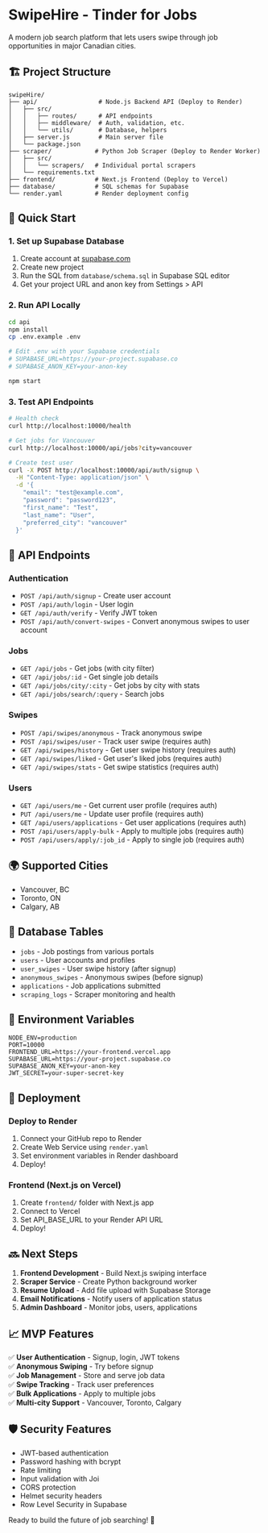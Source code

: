 # SwipeHire - Tinder for Jobs

A modern job search platform that lets users swipe through job opportunities in major Canadian cities.

## 🏗️ Project Structure

```
swipeHire/
├── api/                 # Node.js Backend API (Deploy to Render)
│   ├── src/
│   │   ├── routes/      # API endpoints
│   │   ├── middleware/  # Auth, validation, etc.
│   │   └── utils/       # Database, helpers
│   ├── server.js        # Main server file
│   └── package.json
├── scraper/            # Python Job Scraper (Deploy to Render Worker)
│   ├── src/
│   │   └── scrapers/   # Individual portal scrapers
│   └── requirements.txt
├── frontend/           # Next.js Frontend (Deploy to Vercel)
├── database/           # SQL schemas for Supabase
└── render.yaml         # Render deployment config
```

## 🚀 Quick Start

### 1. Set up Supabase Database

1. Create account at [supabase.com](https://supabase.com)
2. Create new project
3. Run the SQL from `database/schema.sql` in Supabase SQL editor
4. Get your project URL and anon key from Settings > API

### 2. Run API Locally

```bash
cd api
npm install
cp .env.example .env

# Edit .env with your Supabase credentials
# SUPABASE_URL=https://your-project.supabase.co
# SUPABASE_ANON_KEY=your-anon-key

npm start
```

### 3. Test API Endpoints

```bash
# Health check
curl http://localhost:10000/health

# Get jobs for Vancouver
curl http://localhost:10000/api/jobs?city=vancouver

# Create test user
curl -X POST http://localhost:10000/api/auth/signup \
  -H "Content-Type: application/json" \
  -d '{
    "email": "test@example.com",
    "password": "password123",
    "first_name": "Test",
    "last_name": "User",
    "preferred_city": "vancouver"
  }'
```

## 📡 API Endpoints

### Authentication
- `POST /api/auth/signup` - Create user account
- `POST /api/auth/login` - User login
- `GET /api/auth/verify` - Verify JWT token
- `POST /api/auth/convert-swipes` - Convert anonymous swipes to user account

### Jobs
- `GET /api/jobs` - Get jobs (with city filter)
- `GET /api/jobs/:id` - Get single job details
- `GET /api/jobs/city/:city` - Get jobs by city with stats
- `GET /api/jobs/search/:query` - Search jobs

### Swipes
- `POST /api/swipes/anonymous` - Track anonymous swipe
- `POST /api/swipes/user` - Track user swipe (requires auth)
- `GET /api/swipes/history` - Get user swipe history (requires auth)
- `GET /api/swipes/liked` - Get user's liked jobs (requires auth)
- `GET /api/swipes/stats` - Get swipe statistics (requires auth)

### Users
- `GET /api/users/me` - Get current user profile (requires auth)
- `PUT /api/users/me` - Update user profile (requires auth)
- `GET /api/users/applications` - Get user applications (requires auth)
- `POST /api/users/apply-bulk` - Apply to multiple jobs (requires auth)
- `POST /api/users/apply/:job_id` - Apply to single job (requires auth)

## 🌍 Supported Cities

- Vancouver, BC
- Toronto, ON  
- Calgary, AB

## 💾 Database Tables

- `jobs` - Job postings from various portals
- `users` - User accounts and profiles
- `user_swipes` - User swipe history (after signup)
- `anonymous_swipes` - Anonymous swipes (before signup)
- `applications` - Job applications submitted
- `scraping_logs` - Scraper monitoring and health

## 🔧 Environment Variables

```env
NODE_ENV=production
PORT=10000
FRONTEND_URL=https://your-frontend.vercel.app
SUPABASE_URL=https://your-project.supabase.co
SUPABASE_ANON_KEY=your-anon-key
JWT_SECRET=your-super-secret-key
```

## 🚀 Deployment

### Deploy to Render

1. Connect your GitHub repo to Render
2. Create Web Service using `render.yaml`
3. Set environment variables in Render dashboard
4. Deploy!

### Frontend (Next.js on Vercel)

1. Create `frontend/` folder with Next.js app
2. Connect to Vercel
3. Set API_BASE_URL to your Render API URL
4. Deploy!

## 🔜 Next Steps

1. **Frontend Development** - Build Next.js swiping interface
2. **Scraper Service** - Create Python background worker
3. **Resume Upload** - Add file upload with Supabase Storage
4. **Email Notifications** - Notify users of application status
5. **Admin Dashboard** - Monitor jobs, users, applications

## 📈 MVP Features

✅ **User Authentication** - Signup, login, JWT tokens  
✅ **Anonymous Swiping** - Try before signup  
✅ **Job Management** - Store and serve job data  
✅ **Swipe Tracking** - Track user preferences  
✅ **Bulk Applications** - Apply to multiple jobs  
✅ **Multi-city Support** - Vancouver, Toronto, Calgary  

## 🛡️ Security Features

- JWT-based authentication
- Password hashing with bcrypt
- Rate limiting
- Input validation with Joi
- CORS protection
- Helmet security headers
- Row Level Security in Supabase

Ready to build the future of job searching! 🚀